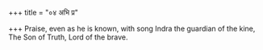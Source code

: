 +++
title = "०४ अभि प्र"

+++
Praise, even as he is known, with song Indra the guardian of the kine,  
     The Son of Truth, Lord of the brave.